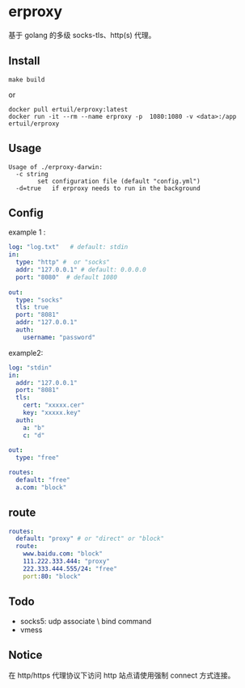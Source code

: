 # erproxy

基于 golang 的多级 socks-tls、http(s) 代理。

## Install

```
make build
```

or 

```
docker pull ertuil/erproxy:latest
docker run -it --rm --name erproxy -p  1080:1080 -v <data>:/app ertuil/erproxy
```
## Usage

```
Usage of ./erproxy-darwin:
  -c string
        set configuration file (default "config.yml")
  -d=true   if erproxy needs to run in the background
```

## Config

example 1 :

``` yaml
log: "log.txt"   # default: stdin
in:
  type: "http" #  or "socks"
  addr: "127.0.0.1" # default: 0.0.0.0
  port: "8080"  # default 1080
  
out:
  type: "socks"
  tls: true
  port: "8081"
  addr: "127.0.0.1"
  auth:
    username: "password"
```

example2:

``` yaml
log: "stdin"
in:
  addr: "127.0.0.1"
  port: "8081"
  tls:
    cert: "xxxxx.cer"
    key: "xxxxx.key"
  auth:
    a: "b"
    c: "d"
  
out:
  type: "free"

routes:
  default: "free"
  a.com: "block"
```

## route

``` yml
routes:
  default: "proxy" # or "direct" or "block"
  route:
    www.baidu.com: "block"
    111.222.333.444: "proxy"
    222.333.444.555/24: "free"
    port:80: "block"
```

## Todo

* socks5: udp associate \ bind command
* vmess

## Notice
在 http/https 代理协议下访问 http 站点请使用强制 connect 方式连接。
